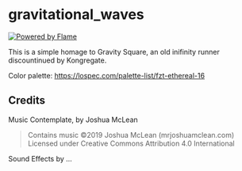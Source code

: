 # gravitational_waves

[![Powered by Flame](https://img.shields.io/badge/Powered%20by-%F0%9F%94%A5-orange.svg?style=for-the-badge)](https://flame-engine.org)

This is a simple homage to Gravity Square, an old inifinity runner discountinued by Kongregate.

Color palette: https://lospec.com/palette-list/fzt-ethereal-16

## Credits

Music Contemplate, by Joshua McLean

> Contains music ©2019 Joshua McLean (mrjoshuamclean.com)
> Licensed under Creative Commons Attribution 4.0 International

Sound Effects by ...
